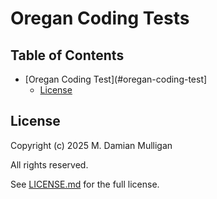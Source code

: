 # Oregan Coding Tests #

<!-- omit in toc -->
## Table of Contents ##

* [Oregan Coding Test](#oregan-coding-test]
  * [License](#license)

## License ##

Copyright (c) 2025 M. Damian Mulligan

All rights reserved.

See [LICENSE.md](LICENSE.md) for the full license.
